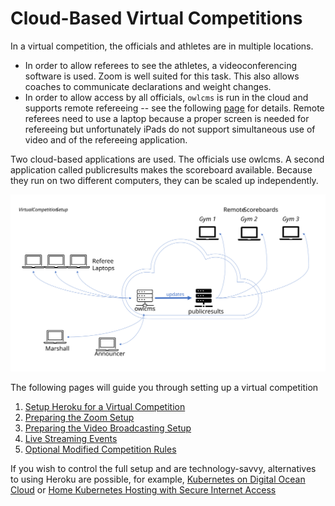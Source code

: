 

# Cloud-Based Virtual Competitions

In a virtual competition, the officials and athletes are in multiple locations.  

- In order to allow referees to see the athletes, a videoconferencing software is used. Zoom is well suited for this task. This also allows coaches to communicate declarations and weight changes.
- In order to allow access by all officials, `owlcms` is run in the cloud and supports remote refereeing -- see the following [page](Refereeing#Mobile-Device-Refereeing) for details. Remote referees need to use a laptop because a proper screen is needed for refereeing but unfortunately iPads do not support simultaneous use of video and of the refereeing application.

Two cloud-based applications are used.  The officials use owlcms.  A second application called publicresults makes the scoreboard available.  Because they run on two different computers, they can be scaled up independently.

![Slide5](img/PublicResults/CloudExplained/Slide5.SVG)

The following pages will guide you through setting up a virtual competition

1. [Setup Heroku for a Virtual Competition](LargeHeroku)
2. [Preparing the Zoom Setup](PrepareZoomBroacasting)
3. [Preparing the Video Broadcasting Setup](OBS)
4. [Live Streaming Events](Streaming)
5. [Optional Modified Competition Rules](ModifiedRules)

If you wish to control the full setup and are technology-savvy, alternatives to using Heroku are possible, for example, [Kubernetes on Digital Ocean Cloud](DigitalOcean) or [Home Kubernetes Hosting with Secure Internet Access](k3d)

